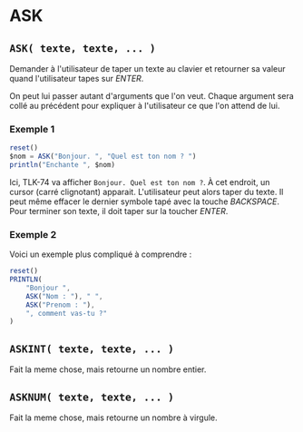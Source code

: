 # ASK

## `ASK( texte, texte, ... )`

Demander à l'utilisateur de taper un texte au clavier et retourner sa valeur quand l'utilisateur tapes sur _ENTER_.

On peut lui passer autant d'arguments que l'on veut. Chaque argument sera collé au précédent pour expliquer à l'utilisateur ce que l'on attend de lui.

### Exemple 1

```ts
reset()
$nom = ASK("Bonjour. ", "Quel est ton nom ? ")
println("Enchante ", $nom)
```

Ici, TLK-74 va afficher `Bonjour. Quel est ton nom ?`. À cet endroit, un cursor (carré clignotant) apparait. L'utilisateur peut alors taper du texte. Il peut même effacer le dernier symbole tapé avec la touche _BACKSPACE_. Pour terminer son texte, il doit taper sur la toucher _ENTER_.

### Exemple 2

Voici un exemple plus compliqué à comprendre :

```ts
reset()
PRINTLN(
    "Bonjour ", 
    ASK("Nom : "), " ", 
    ASK("Prenom : "), 
    ", comment vas-tu ?"
)
```

## `ASKINT( texte, texte, ... )`

Fait la meme chose, mais retourne un nombre entier.

## `ASKNUM( texte, texte, ... )`

Fait la meme chose, mais retourne un nombre à virgule.
